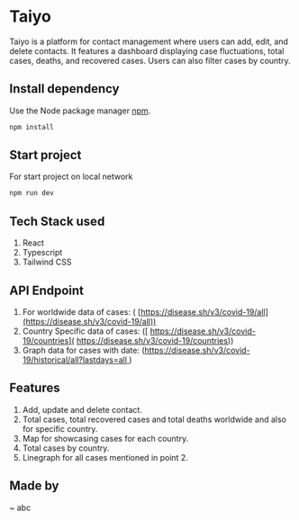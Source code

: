 # Taiyo

Taiyo is a platform for contact management where users can add, edit, and delete contacts. It features a dashboard displaying case fluctuations, total cases, deaths, and recovered cases. Users can also filter cases by country.

## Install dependency 

Use the Node package manager [npm](https://www.npmjs.com/).

```bash
npm install
```

## Start project
For start project on local network
```bash
npm run dev
```

## Tech Stack used

1. React
2. Typescript
3. Tailwind CSS

## API Endpoint
1. For worldwide data of cases: ( [https://disease.sh/v3/covid-19/all](https://disease.sh/v3/covid-19/all))
2. Country Specific data of cases: ([ https://disease.sh/v3/covid-19/countries]( https://disease.sh/v3/covid-19/countries))
3. Graph data for cases with date: ([https://disease.sh/v3/covid-19/historical/all?lastdays=all
](https://disease.sh/v3/covid-19/historical/all?lastdays=all
))

## Features
1. Add, update and delete contact.
2. Total cases, total recovered cases and total deaths worldwide and also for specific country.
3. Map for showcasing cases for each country.
4. Total cases by country.
5. Linegraph for all cases mentioned in point 2.

## Made by
~ abc
